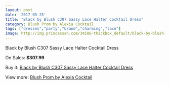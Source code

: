 ```yaml
---
layout: post
date: '2017-05-25'
title: "Black by Blush C307 Sassy Lace Halter Cocktail Dress"
category: Blush Prom by Alexia Cocktail
tags: ["dresses","party","brand","charming","lace"]
image: http://img.princessan.com/34586-thickbox_default/black-by-blush-c307-sassy-lace-halter-cocktail-dress.jpg
---
```

Black by Blush C307 Sassy Lace Halter Cocktail Dress

On Sales: **$307.99**
<a href="https://www.princessan.com/en/16210-black-by-blush-c307-sassy-lace-halter-cocktail-dress.html"><amp-img layout="responsive" width="600" height="600" src="//img.princessan.com/34586-thickbox_default/black-by-blush-c307-sassy-lace-halter-cocktail-dress.jpg" alt="Black by Blush C307 Sassy Lace Halter Cocktail Dress 0" /></a>
<a href="https://www.princessan.com/en/16210-black-by-blush-c307-sassy-lace-halter-cocktail-dress.html"><amp-img layout="responsive" width="600" height="600" src="//img.princessan.com/34587-thickbox_default/black-by-blush-c307-sassy-lace-halter-cocktail-dress.jpg" alt="Black by Blush C307 Sassy Lace Halter Cocktail Dress 1" /></a>

Buy it: [Black by Blush C307 Sassy Lace Halter Cocktail Dress](https://www.princessan.com/en/16210-black-by-blush-c307-sassy-lace-halter-cocktail-dress.html "Black by Blush C307 Sassy Lace Halter Cocktail Dress")

View more: [Blush Prom by Alexia Cocktail](https://www.princessan.com/en/134- "Blush Prom by Alexia Cocktail")